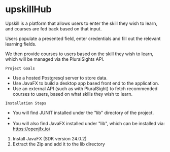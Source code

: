 # upskillHub
Upskill is a platform that allows users to enter the skill they wish to learn, and courses are
fed back based on that input.

Users populate a presented field, enter credentials and fill out the relevant learning fields.

We then provide courses to users based on the skill they wish to learn, which will be managed via the PluralSights
API.

```Project Goals```

- Use a hosted Postgresql server to store data.
- Use JavaFX to build a desktop app based front end to the application.
- Use an external API (such as with PluralSight) to fetch recommended courses to users, based on what 
skills they wish to learn.

```Installation Steps```
- You will find JUNIT installed under the "lib" directory of the project.
- 
- You will also find JavaFX installed under "lib", which can be installed via: https://openjfx.io/
1. Install JavaFX (SDK version 24.0.2)
2. Extract the Zip and add it to the lib directory